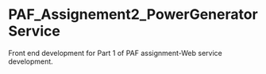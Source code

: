 # PAF_Assignement2_PowerGeneratorService
Front end development for Part 1 of PAF assignment-Web service development.
